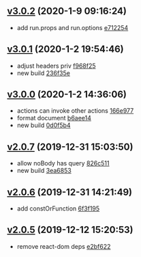 <a name="v3.0.2"></a>
## [v3.0.2](/compare/v3.0.1...v3.0.2) (2020-1-9 09:16:24)

- add run.props and run.options  [e712254](/commit/e712254)


<a name="v3.0.1"></a>
## [v3.0.1](/compare/v3.0.0...v3.0.1) (2020-1-2 19:54:46)

- adjust headers priv  [f968f25](/commit/f968f25)
- new build  [236f35e](/commit/236f35e)


<a name="v3.0.0"></a>
## [v3.0.0](/compare/v2.0.7...v3.0.0) (2020-1-2 14:36:06)

- actions can invoke other actions  [166e977](/commit/166e977)
- format document  [b6aee14](/commit/b6aee14)
- new build  [0d0f5b4](/commit/0d0f5b4)


<a name="v2.0.7"></a>
## [v2.0.7](/compare/v2.0.6...v2.0.7) (2019-12-31 15:03:50)

- allow noBody has query  [826c511](/commit/826c511)
- new build  [3ea6853](/commit/3ea6853)


<a name="v2.0.6"></a>
## [v2.0.6](/compare/v2.0.5...v2.0.6) (2019-12-31 14:21:49)

- add constOrFunction  [6f3f195](/commit/6f3f195)


<a name="v2.0.5"></a>
## [v2.0.5](/compare/e2ce8df67c56330ddc4de8d7b22fc73fd98aa4cc...v2.0.5) (2019-12-12 15:20:53)

- remove react-dom deps  [e2bf622](/commit/e2bf622)



